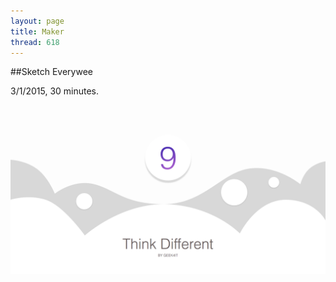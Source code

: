 ```yaml
---
layout: page
title: Maker
thread: 618
---
```


##Sketch Everywee

3/1/2015, 30 minutes.
![Alt text](/images/sketch/iOS9.png)